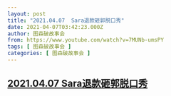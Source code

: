 ```yaml
---
layout: post
title: "2021.04.07  Sara退款砸郭脱口秀"
date: 2021-04-07T03:42:23.000Z
author: 图森破故事会
from: https://www.youtube.com/watch?v=7MUNb-umsPY
tags: [ 图森破故事会 ]
categories: [ 图森破故事会 ]
---
```

<!--1617766943000-->
[2021.04.07  Sara退款砸郭脱口秀](https://www.youtube.com/watch?v=7MUNb-umsPY)
------

<div>

</div>
